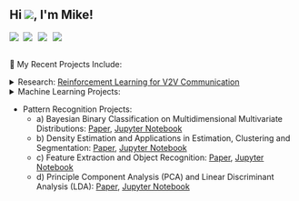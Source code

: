 Hi <img src="https://github.com/TheDudeThatCode/TheDudeThatCode/blob/master/Assets/Hi.gif" width="29px">, I'm Mike! 
------------------
<a href="https://www.linkedin.com/in/michael-ferko-24811997/">
  <img align="left" width="24px" src="https://cdn-icons-png.flaticon.com/512/174/174857.png"  />
</a>
<a href="https://twitter.com/MikeFerko_">
  <img align="left" width="26px" src="https://logodownload.org/wp-content/uploads/2014/09/twitter-logo-6.png" />
</a>
<a href="mailto:mike.w.ferko@gmail.com">
  <img align="left" width="26px" src="https://cdn-icons-png.flaticon.com/512/281/281769.png" />
</a>
<a href="https://www.instagram.com/michael.ferko/">
  <img align="left" width="26px" src="https://upload.wikimedia.org/wikipedia/commons/thumb/a/a5/Instagram_icon.png/1024px-Instagram_icon.png" />
</a>
<br></br>

💼 My Recent Projects Include: 

<!DOCTYPE html>
<html>
<!--This is the V2X Research Seciton -->

<body>
  <div class = "dropdown-submenu">
    <details>
      <summary>
        <head>Research: <a href="https://github.com/MikeFerko/Deep-Reinforcement-Learning-for-V2V-Communication">Reinforcement Learning for V2V Communication</a>
        </head>
      </summary>
         <ul>
           <li>Artifically Intelligent (AI) form of electronic communications between a vehicle and everything (V2X): </li>
            <ul>
              <li><a href="https://youtu.be/9g32v7bK3Co">Markov Decision Processeses (MDP)</a>
              <li><a href="https://ieeexplore.ieee.org/document/8450518">Deep Reinforcement Learning Framework (DRL a.k.a. DQL)</a>
              <li><a href="https://ieeexplore.ieee.org/document/8052521">Orthogonal Frequency Division Multiplexing (OFDM)</a>
              <li><a href="https://arxiv.org/abs/1710.02298">State-of-the-Art DQN C51 Rainbow</a>
              <li><a href="https://ojs.aaai.org/index.php/AAAI/article/view/11791">Google Deep Mind's progress in Quantile Regression</a>
            </ul>
      </ul>
         <p align="center">
          <a href="https://github.com/MikeFerko/Deep-Reinforcement-Learning-for-V2V-Communication/blob/main/Distributed%20Deep%20Reinforcement%20Learning%20for%20V2V%20Communication.pdf">
             <img src="https://github.com/MikeFerko/MikeFerko/blob/main/images/structureOfVehiclularComunicationsNetwork.png"
             width="75%" height="75%">
          </a>
          <br> Structure of Vehiclular Communicaitons Network
         </p>
     </details>
  </div>
  
<!-- This is the Machine Learning Seciton -->
<div class = "dropdown">
  <details>
    <summary>Machine Learning Projects:</summary>
<!-- 1. MLP Section -->
       <div>
       <details>
         <summary>1. Regression with Multiple Linear Perceptron (MLP) Modeling of the Saddle and Ackley Functions</summary>
         <li>Google Coolab Notebook: <a href="https://drive.google.com/file/d/17p5fgVgv836Nup1Jq5vYwrFuBrS3THVM/view?usp=sharing">Jupyter Notebook</a></li>
         <li>Github Repository: <a href="https://github.com/MikeFerko/Multiple-Linear-Perceptron-Modeling-of-the-Saddle-and-Ackley-Functions">Respository</a></li>
         <li>Paper: <a href="https://github.com/MikeFerko/Multiple-Linear-Perceptron-Modeling-of-the-Saddle-and-Ackley-Functions/blob/main/Regression%20with%20Multiple%20Linear%20Perceptron%20(MLP)%20Modeling%20of%20the%20Saddle%20and%20Ackley%20Functions.pdf">Regression with Multiple Linear Perceptron (MLP) Modeling of the Saddle and Ackley Functions</a></li>
         <li>MLP Machine Learning Algorithm:</li>
          <ol type="1">
            <li>Generate a data set with the simple Saddle Point or the Ackley Function</li>
              <ul>
                <li>Saddle Point:</li>
                <img src="https://latex.codecogs.com/gif.latex?z%28x%2Cy%29%20%3D%20x%5E%7B2%7D%20&plus;%20y%5E%7B2%7D"></img>
                <li>Ackley:</li>
                <img src="https://latex.codecogs.com/gif.latex?z%28x%2Cy%29%20%3D%20-20e%5E%7B%5Cfrac%7B1%7D%7B5%7D%20%5Csqrt%7B%5Cfrac%7B1%7D%7B2%7D%20%28x%5E%7B2%7D%20&plus;%20y%5E%7B2%7D%29%7D%7D%20-%20e%5E%7B%5Cfrac%7B1%7D%7B2%7D%28cos%7B%28%5Cpi%20x%7D%29%20&plus;cos%7B%28%5Cpi%20y%7D%29%29%7D"></img>
              </ul>
            <li>Add uniform random noise and visualize the 3D meshgrid</li>
            <li>Reshape the generated data to be a tensor input vector (shape will be: sample rows by feature columns)</li>
            <li>Regression MLP Model Parameters:</li>
            <ul>
              <li><a href="https://en.wikipedia.org/wiki/Stochastic_gradient_descent">Stochastic Gradient Descent optimizer</a></li>
              <ul>
                <li>Neural Network Architecture:</li>
                <ul>
                  <li>Input Layer = 10 neurons with a sigmoid activation function</li>
                  <li>Output Layer = 1 neuron</li>
                </ul>
                <li>Learing Rate = 0.1</li>
                <li>Exponential Decay Factor = 0</li>
                <li>Momentum = 0.1</li>
                <li>Train Duration: 50 Epochs</li>
                <li>Batch Size = 10</li>
               </ul>
              <li><a href="https://en.wikipedia.org/wiki/Mean_squared_error">Mean Square Error Loss Function</a></li>
            </ul>
            <li>Create a predicted Saddle point and Ackley Function from the Regression MLP trained Neural Network</li>
            <li>Plot the Results</li>
          </ol>
          <p align="center">
            <a href="https://drive.google.com/file/d/17p5fgVgv836Nup1Jq5vYwrFuBrS3THVM/view?usp=sharing">
            <img src="https://github.com/MikeFerko/MikeFerko/blob/main/images/MLPModel.png" width="50%" height="50%">
            </a>
            <br>Multiple Linear Perceptron (MLP) Model</br>
          </p>
          <p align="center">
            <a href="https://drive.google.com/file/d/17p5fgVgv836Nup1Jq5vYwrFuBrS3THVM/view?usp=sharing">
            <img src="https://github.com/MikeFerko/MikeFerko/blob/main/images/SaddlePointPredictions.png" width="75%" height="75%">
            </a>
            <br> Results of Saddle Function Predictions </br>
            <ol>
              <br>Results are shown in the above image Left-to-Right, Top-to-Bottom</br>
              <li>Real vs. Predicted Saddle</li>
              <li>z-x cross section @ y = 2</li>
              <li>z-x cross section @ y = 0</li>
              <li>Model Loss Vs. Epochs</li>
              <li>Topological Heat Map</li>
            </ol>
          </p>
          <p align="center">
            <a href="https://drive.google.com/file/d/17p5fgVgv836Nup1Jq5vYwrFuBrS3THVM/view?usp=sharing">
            <img src="https://github.com/MikeFerko/MikeFerko/blob/main/images/AckleyPredictions.png" width="75%" height="75%">
            </a>
            <br> Results of Ackley Function Predictions </br>
            <ol>
              <br>Results are shown in the above image Left-to-Right, Top-to-Bottom</br>
              <li>Real vs. Predicted Ackley</li>
              <li>z-x cross section @ y = 2</li>
              <li>z-x cross section @ y = 0</li>
              <li>Model Loss Vs. Epochs</li>
              <li>Topological Heat Map</li>
            </ol>
          </p>
    </details>
    </div>

<!-- 2. Parametric Regression in Taipei Taiwan Section -->
   <div>
   <details>
     <summary>2. Real Estate Evaluation of housing prices in Taipei Taiwan</summary>
     <p>
       <ul>
         <li>Google Coolab Notebook: <a href="https://drive.google.com/file/d/17p5fgVgv836Nup1Jq5vYwrFuBrS3THVM/view?usp=sharing">Jupyter Notebook</a></li>
         <li>Github Repository: <a href="https://github.com/MikeFerko/Multiple-Linear-Perceptron-Modeling-of-the-Saddle-and-Ackley-Functions">Respository</a></li>
         <li>Paper: <a href="https://github.com/MikeFerko/Taipei-Taiwan-Regression-Modeling-of-Housing-Prices/blob/main/Real%20Estate%20Evaluation%20of%20housing%20prices%20in%20Taipei%20Taiwan.pdf">Real Estate Evaluation of housing prices in Taipei Taiwan</a></li>
         <li>We are using the same sequential MLP model used for the Saddle Point and Ackley Function preditctions.</li>
       </ul>
     </p>
     <p align="center">
       <a href="https://drive.google.com/file/d/17p5fgVgv836Nup1Jq5vYwrFuBrS3THVM/view?usp=sharing">
       <img src="https://github.com/MikeFerko/MikeFerko/blob/main/images/MLPModel.png" width="50%" height="50%">
       </a>
       <br>Multiple Linear Perceptron (MLP) Model</br>
     </p>
     <p>We will be <a href="https://drive.google.com/file/d/1vAsnXHDkRoNFSS2KrWP39lFF4fS3J43O/view?usp=sharing">examining real estate valuation</a> which will help us understand where people tend to live in a city. The higher the price, the greater the demand to live in the property. Predicting real estate valuation can help urban design and urban policies, as it could help identify what factors have the most impact on property prices. Our aim is to predict real estate value, based on several features.
     </p>
     <br></br>
     <p>
      <ul>
        <li>Regression MLP Machine Learning on Taipei Taiwan Algorithm:</li>
        <ol type="1">
          <li>Load the Real estate valuation data set</li>
          <li>Independent feature vector containing:</li>
          <ol type="1" start="2">
            <li>X2 house age</li>
            <li>X3 distance to the nearest MRT station</li>
            <li>X4 number of convenience stores</li>
            <li>X5 latitude</li>
            <li>X6 longitude</li>
          </ol>
          <li>Train/Test split the data at a ratio of 80:20, respectively</li>
          <li>Min/Max Scale the dataset with a range of 0 to 1</li>
          <li>Normalise the scaled features</li>
          <li>Regression MLP Model Parameters:</li>
          <ul>
            <li>Neural Network Architecture:</li>
            <ul>
              <li>Input Layer = 10 neurons with a sigmoid activation function</li>
              <li>Output Layer = 1 neuron</li>
            </ul>
            <li><a href="https://en.wikipedia.org/wiki/Stochastic_gradient_descent">Stochastic Gradient Descent optimizer</a></li>
            <ul>
              <li>Learing Rate = 0.1</li>
              <li>Exponential Decay Factor = 0</li>
              <li>Momentum = 0.1</li>
             </ul>
            <li><a href="https://en.wikipedia.org/wiki/Mean_squared_error">Mean Square Error Loss Function</a></li>
            <li>Train Duration: 50 Epochs</li>
            <li>Batch Size = 10</li>
          </ul>
          <li>Create a predicted House Price Prediction of the unit area from the Regression MLP trained Neural Network</li>
          <li>Plot the Results</li>
        </ol>
      </ul>
     </p>
     
   <p align="center">
    <a href="https://drive.google.com/file/d/1i49EBOacHkSxA84ghQZCQ3JSvItULceT/view?usp=sharing">
    <img src="https://github.com/MikeFerko/MikeFerko/blob/main/images/MLPRegressionLoss.png" width="50%" height="50%">
    </a>
    <br>Regression MLP Model Loss</br>
   </p>
   
   <p align="center">
    <a href="https://drive.google.com/file/d/1i49EBOacHkSxA84ghQZCQ3JSvItULceT/view?usp=sharing">
    <img src="https://github.com/MikeFerko/MikeFerko/blob/main/images/RegressionPrediction.png" width="75%" height="75%">
    </a>
    <br>Regression MLP Predictions in New Taiwan Dollars (NT$)</br>
   </p>
     
  </details>
  </div>

<!--  3. Classification of MNIST 70,000 Handwritten Digits 0-9 Image Data Set -->
 
<div>
<details>
 <summary>3. Classification of MNIST 70,000 Handwritten Digits 0-9 Image Data Set</summary>     
<p>
  <ul>
    <li>Google Coolab Notebook: <a href="https://drive.google.com/file/d/1D7tv0AckARCQMVxbaBTvdb7UxYvrIIPe/view?usp=sharing">Jupyter Notebook</a></li>
    <li>Github Repository: <a href="https://github.com/MikeFerko/Classification-of-MNIST-70k-Handwritten-Digits-0-9-Image-Data-Set">Respository</a></li>
    <li>Paper: <a href="https://github.com/MikeFerko/Classification-of-MNIST-70k-Handwritten-Digits-0-9-Image-Data-Set/blob/main/Classification%20of%20MNIST%2070%2C000%20Handwritten%20Digits%200-9%20Image%20Data%20Set.pdf">Classification of MNIST 70,000 Handwritten Digits 0-9 Image Data Set</a></li>
    <li>Categorical Cross Entropy Algorithm:</li>
    <ol type="1">
      <li>Load the Modified National Institute of Standards and Technology (MNIST) Handwritten digits 0-9 data set</li>
      <li>Train/Test split the data at a ratio of 6:1, respectively</li>
      <li>Reshape the images from 28x28 pixels to 784x1 pixels</li>
      <li>Normalise the image pixels by dividing by the gray scale image intensity level set L:</li>
      <p align="center">
       <a href="https://drive.google.com/file/d/17p5fgVgv836Nup1Jq5vYwrFuBrS3THVM/view?usp=sharing">
       <img src="https://latex.codecogs.com/gif.latex?L%3D%5B0%2C2%5E%7Bk%7D-1%5D%3B%20k%3D8%20%5Crightarrow%20L%3D%5B0%2C255%5D%3B" width="35%" height="35%"></img>
       </a>
      </p>
      <li>Create 10 Categories for the 10 digits 0-9 to be classified</li>
      <br></br>
      <p align="center">
        <a href="https://drive.google.com/file/d/1D7tv0AckARCQMVxbaBTvdb7UxYvrIIPe/view?usp=sharing"><img src="https://github.com/MikeFerko/MikeFerko/blob/main/images/encodingHandWrittenDigits.png" width="50%" height="50%"></img>
        </a>
        <br>Creating classes 10 classes for the 10 digits 0-9 of handwritten digits</br>
      </p>
      <br></br>
      <li>Categorical Cross Entropy (CE) Model Parameters:</li>
          <ul>
            <li><a href="https://en.wikipedia.org/wiki/Cross_entropy">categorical cross entropy (CE) Loss Function: </a></li>
            <p align="center">
            <a href="https://drive.google.com/file/d/1D7tv0AckARCQMVxbaBTvdb7UxYvrIIPe/view?usp=sharing">
            <img src="https://latex.codecogs.com/gif.latex?CE%20%3D%20-%5Csum_%7Bi%7D%5E%7BC%7Dt_%7Bi%7Dln%28s_%7Bi%7D%29" width="25%" height="25%"></img>
            </a>
            <br>Where: The formula can be seen as above, where  ti  refers to the  i -th element of the target vector and  si  refers to the  i -th element of the models output vector, and C the number of classes.</br>
            </p>
            <p align="center">
            <a href="https://drive.google.com/file/d/1D7tv0AckARCQMVxbaBTvdb7UxYvrIIPe/view?usp=sharing">
            <img src="https://github.com/MikeFerko/MikeFerko/blob/main/images/logLossCrossEntropy.png" width="75%" height="75%"></img>
            </a>
            <br>Visualization of Log Loss (Cross Entropy)</br>
            </p>
            <p align="center">
            <a href="https://drive.google.com/file/d/1D7tv0AckARCQMVxbaBTvdb7UxYvrIIPe/view?usp=sharing">
            <img src="https://github.com/MikeFerko/Classification-of-MNIST-70k-Handwritten-Digits-0-9-Image-Data-Set/blob/main/LAB-2-Fig2.png" width="50%" height="50%"></img>
            </a>
            <br>Cross Entropy between probability distributions for each Class</br>
            </p>
            <li><a href="https://www.tensorflow.org/api_docs/python/tf/keras/metrics/Accuracy">Model Accuracy: </a></li>
            <p align="center">
            <a href="https://drive.google.com/file/d/1D7tv0AckARCQMVxbaBTvdb7UxYvrIIPe/view?usp=sharing">
            <img src="https://latex.codecogs.com/gif.latex?Acc%3D%5Cfrac%7B1%7D%7BM%7D%5Csum_%7Bk%7D%5E%7BM%7Dargmax%28t_%7Bk%7D%29%20%3D%3D%20argmax%28s_%7Bk%7D%29" width="35%" height="35%"></img>
            </a>
            <br>Where: M is the number of samples in the dataset, tk is the target vector for the k-th sample, and sk is the models output vector for the k-th sample.</br>
            </p>
            <li>Neural Network Architecture:</li>
            <ul>
              <li>Input Layer = 16 hyperbolic tangent activation (tanh) neurons with an input shape of 784x1</li>
              <li>Hidden Layer = 16 hyperbolic tangent activation (tanh) neurons with an input shape of 16x1</li>
              <li>Output Layer = 10 softmax neurons</li>
              <p align="center">
              <a href="https://drive.google.com/file/d/1D7tv0AckARCQMVxbaBTvdb7UxYvrIIPe/view?usp=sharing">
              <img src="https://github.com/MikeFerko/Classification-of-MNIST-70k-Handwritten-Digits-0-9-Image-Data-Set/blob/main/LAB-2-Fig1.png" width="75%" height="75%"></img>
              </a>
              <br>Classification Neural Network Architecture</br>
              </p>
            </ul>
            <li><a href="https://en.wikipedia.org/wiki/Stochastic_gradient_descent">Stochastic Gradient Descent optimizer</a></li>
            <ul>
              <li>Learing Rate = 0.4</li>
              <li>Exponential Decay Factor = 0</li>
              <li>Momentum = 0.5</li>
            </ul>
            <li>Train Duration: 10 Epochs</li>
            <li>Batch Size = 128</li>
            <li>training samples = 60,000</li>
            <li>testing samples = 10,000</li>  
          </ul>
  </ul>
</p>
<br>7. Show Results: </br>
<p align="center">

<a href="https://drive.google.com/file/d/1D7tv0AckARCQMVxbaBTvdb7UxYvrIIPe/view?usp=sharing">
<img src="https://github.com/MikeFerko/MikeFerko/blob/main/images/MNIST_handwritten_Digits_Results.png" width="50%" height="50%"></img>
</a>
<br>Visualization of Model Loss and Accuracy (0.1532 and 95.49% Respectively)</br>
</p>

<p align="center">
<a href="https://drive.google.com/file/d/1D7tv0AckARCQMVxbaBTvdb7UxYvrIIPe/view?usp=sharing">
<img src="https://github.com/MikeFerko/MikeFerko/blob/main/images/VisualizationOfFirstLayerWeightsW1.png" width="50%" height="50%"></img>
</a>
<br>Visualization of First Layer Weights W1 from Neural Network Architecture</br>
</p>

<p align="center">
<a href="https://drive.google.com/file/d/1D7tv0AckARCQMVxbaBTvdb7UxYvrIIPe/view?usp=sharing">
<img src="https://github.com/MikeFerko/MikeFerko/blob/main/images/VisualizationOfSecondLayerWeightsW2.png" width="50%" height="50%"></img>
</a>
<br>Visualization of Second Layer Weights W2 from Neural Network Architecture</br>
</p>

<p align="center">
<a href="https://drive.google.com/file/d/1D7tv0AckARCQMVxbaBTvdb7UxYvrIIPe/view?usp=sharing">
<img src="https://github.com/MikeFerko/MikeFerko/blob/main/images/VisualizationOfThirdLayerWeightsW3.png" width="50%" height="50%"></img>
</a>
<br>Visualization of Third Layer Weights W3 from Neural Network Architecture</br>
</p>
</details>
</div>
 
 
 <!-- 4. Classification of MNIST Fashion Data set -->
 
<div>
<details>
 <summary>4. Classification of Fashion MNIST Image Data Set</summary>     
<p>
  <ul>
    <li>Google Coolab Notebook: <a href="https://drive.google.com/file/d/197UP-kVRMQzCfOPd9AiP7Z4qxwMn9O54/view?usp=sharing">Jupyter Notebook</a></li>
    <li>Github Repository: <a href="https://github.com/MikeFerko/Classification-of-Fashion-MNIST">Respository</a></li>
    <li>Paper: <a href="https://github.com/MikeFerko/Classification-of-Fashion-MNIST/blob/main/Lab%202%20MNIST-Fashion%20Assignment_Michael%20Ferko.pdf">Classification of Fashion MNIST Image Data Set</a></li>
    <li>Categorical Cross Entropy Algorithm:</li>
    <ol type="1">
      <li>Load the Modified National Institute of Standards and Technology (MNIST) Fashion data set</li>
      <li>Train/Test split the data at a ratio of 6:1, respectively</li>
      <li>Reshape the images from 28x28 pixels to 784x1 pixels</li>
      <li>Normalise the image pixels by dividing by the gray scale image intensity level set L:</li>
      <p align="center">
       <a href="https://drive.google.com/file/d/197UP-kVRMQzCfOPd9AiP7Z4qxwMn9O54/view?usp=sharing">
       <img src="https://latex.codecogs.com/gif.latex?L%3D%5B0%2C2%5E%7Bk%7D-1%5D%3B%20k%3D8%20%5Crightarrow%20L%3D%5B0%2C255%5D%3B" width="35%" height="35%"></img>
       </a>
      </p>
      <li>Create 10 Categories for class_names = ['T-shirt/top', 'Trouser', 'Pullover', 'Dress', 'Coat',
               'Sandal', 'Shirt', 'Sneaker', 'Bag', 'Ankle boot']</li>
      <br></br>
      <p align="center">
        <a href="https://drive.google.com/file/d/197UP-kVRMQzCfOPd9AiP7Z4qxwMn9O54/view?usp=sharing"><img src="https://github.com/MikeFerko/Classification-of-Fashion-MNIST/blob/main/Fashion-MNIST-Dataset-GrayScale.png" width="50%" height="50%"></img>
        </a>
        <br>Creating 10 classes for the 10 types of clothing in the Image Data Set</br>
      </p>
      <br></br>
      <li>Categorical Cross Entropy (CE) Model Parameters:</li>
          <ul>
            <li><a href="https://en.wikipedia.org/wiki/Cross_entropy">categorical cross entropy (CE) Loss Function: </a></li>
            <p align="center">
            <a href="https://drive.google.com/file/d/197UP-kVRMQzCfOPd9AiP7Z4qxwMn9O54/view?usp=sharing">
            <img src="https://latex.codecogs.com/gif.latex?CE%20%3D%20-%5Csum_%7Bi%7D%5E%7BC%7Dt_%7Bi%7Dln%28s_%7Bi%7D%29" width="25%" height="25%"></img>
            </a>
            <br>Where: The formula can be seen as above, where  ti  refers to the  i -th element of the target vector and  si  refers to the  i -th element of the models output vector, and C the number of classes.</br>
            </p>
            <p align="center">
            <a href="https://drive.google.com/file/d/197UP-kVRMQzCfOPd9AiP7Z4qxwMn9O54/view?usp=sharing">
            <img src="https://github.com/MikeFerko/MikeFerko/blob/main/images/logLossCrossEntropy.png" width="75%" height="75%"></img>
            </a>
            <br>Visualization of Log Loss (Cross Entropy)</br>
            </p>
            <p align="center">
            <a href="https://drive.google.com/file/d/197UP-kVRMQzCfOPd9AiP7Z4qxwMn9O54/view?usp=sharing">
            <img src="https://github.com/MikeFerko/Classification-of-MNIST-70k-Handwritten-Digits-0-9-Image-Data-Set/blob/main/LAB-2-Fig2.png" width="50%" height="50%"></img>
            </a>
            <br>Cross Entropy between probability distributions for each Class</br>
            </p>
            <li><a href="https://www.tensorflow.org/api_docs/python/tf/keras/metrics/Accuracy">Model Accuracy: </a></li>
            <p align="center">
            <a href="https://drive.google.com/file/d/197UP-kVRMQzCfOPd9AiP7Z4qxwMn9O54/view?usp=sharing">
            <img src="https://latex.codecogs.com/gif.latex?Acc%3D%5Cfrac%7B1%7D%7BM%7D%5Csum_%7Bk%7D%5E%7BM%7Dargmax%28t_%7Bk%7D%29%20%3D%3D%20argmax%28s_%7Bk%7D%29" width="35%" height="35%"></img>
            </a>
            <br>Where: M is the number of samples in the dataset, tk is the target vector for the k-th sample, and sk is the models output vector for the k-th sample.</br>
            </p>
            <li>Neural Network Architecture:</li>
            <ul>
              <li>Input Layer = 64 ReLu activation neurons with an input shape of 784x1</li>
              <li>Hidden Layer = 64 ReLu activation neurons with an input shape of 64x1</li>
              <li>Output Layer = 10 softmax neurons</li>
              <p align="center">
              <a href="https://drive.google.com/file/d/197UP-kVRMQzCfOPd9AiP7Z4qxwMn9O54/view?usp=sharing">
              <img src="https://github.com/MikeFerko/Classification-of-Fashion-MNIST/blob/main/Fashion-MNIST-Neural-Network-Architecture.png" width="75%" height="75%"></img>
              </a>
              <br>Classification Neural Network Architecture</br>
              </p>
            </ul>
            <li><a href="https://en.wikipedia.org/wiki/Stochastic_gradient_descent">Stochastic Gradient Descent optimizer</a></li>
            <ul>
              <li>Learing Rate = 0.1</li>
              <li>Exponential Decay Factor = 0</li>
              <li>Momentum = 0</li>
            </ul>
            <li>Train Duration: 10 Epochs</li>
            <li>Batch Size = 128</li>
            <li>training samples = 60,000</li>
            <li>testing samples = 10,000</li>  
          </ul>
  </ul>
</p>
<br>7. Show Results: </br>
<p align="center">

<a href="https://drive.google.com/file/d/197UP-kVRMQzCfOPd9AiP7Z4qxwMn9O54/view?usp=sharing">
<img src="https://github.com/MikeFerko/Classification-of-Fashion-MNIST/blob/main/Fashipn-MNIST-Training.png" width="50%" height="50%"></img>
</a>
<br>Visualization of Model Loss and Accuracy (0.3090 and 88.66% Respectively)</br>
</p>

<p align="center">
<a href="https://drive.google.com/file/d/197UP-kVRMQzCfOPd9AiP7Z4qxwMn9O54/view?usp=sharing">
<img src="https://github.com/MikeFerko/Classification-of-Fashion-MNIST/blob/main/Fashion-MNIST-FirstLayerWeightVisualization.png" width="50%" height="50%"></img>
</a>
<br>Visualization of First Layer Weights W1 from Neural Network Architecture</br>
</p>

<p align="center">
<a href="https://drive.google.com/file/d/197UP-kVRMQzCfOPd9AiP7Z4qxwMn9O54/view?usp=sharing">
<img src="https://github.com/MikeFerko/Classification-of-Fashion-MNIST/blob/main/Fashion-MNIST-SecondLayerWeightVisualization.png" width="50%" height="50%"></img>
</a>
<br>Visualization of Second Layer Weights W2 from Neural Network Architecture</br>
</p>

<p align="center">
<a href="https://drive.google.com/file/d/197UP-kVRMQzCfOPd9AiP7Z4qxwMn9O54/view?usp=sharing">
<img src="https://github.com/MikeFerko/Classification-of-Fashion-MNIST/blob/main/Fashion-MNIST-ThirdLayerWeightVisualization.png" width="50%" height="50%"></img>
</a>
<br>Visualization of Third Layer Weights W3 from Neural Network Architecture</br>
</p>
     
</details>
</div>
    
   </details>
</div>

<!--             
    - b) [Classification of MNIST 70,000 Handwritten Digits 0-9 Image Data Set](https://github.com/MikeFerko/Classification-of-Fashion-MNIST)
      - Algorithm: Supervised Categorical Cross Entropy
        - 1) Train/Test split the 70,000 images into 60,000 and 10,000 images respectively.
        - 2) vectorize the images by reshaping the images from 28 x 28 pixels to 784 x 1 pixels


      <p align="left">
  
        <img src="https://github.com/MikeFerko/MikeFerko/blob/main/images/encodingHandWrittenDigits.png" 
             title="Encoding Handwritten Digits Images as Binary "
             width="25%"
             height="25%" img/>
  
        <img src="https://github.com/MikeFerko/MikeFerko/blob/main/images/firstLayerWeightVisualization.png" 
                   width="40%"
                   height="40%" img/>
      </p>
      
    - c) Classification of Fashion MNIST Image Data Set: [Jupyter Notebook](https://github.com/MichaelFerko/Classification-of-Fashion-MNIST/blob/main/Lab%202%20Assignment%20Notebook.ipynb) 
      
   
    - d) Autoencoders for compression and denoising of MNIST Handwritten Digits Image Data Set: [Jupyter Notebook](https://github.com/MichaelFerko/Auto-encoders-Compression-Denoising-MNIST-Digits-0-9/blob/main/LAB3-Autoencoders_for_Compression_and_Denoising_final.ipynb) 
    - e) Classification of CIFAR-10/100 with Convolutional Neural Networks: [Jupyter Notebook](https://github.com/MichaelFerko/Classification-of-CIFAR-10-and-100-with-Convolutional-Neural-Networks/blob/main/Copy%20of%20LAB%204-Classification%20with%20CNN.ipynb) -->


<!-- This is the Pattern Recognition Seciton -->
  - Pattern Recognition Projects:
    - a) Bayesian Binary Classification on Multidimensional Multivariate Distributions: [Paper](https://github.com/MikeFerko/Bayesian_Classification_on_parametric_distributions-main/blob/main/Bayesian_Classification_on_parametric_distributions.pdf), [Jupyter Notebook](https://drive.google.com/file/d/1PrarAQY7YOEo5WYrurrUJ6qez1bfK7Go/view?usp=sharing)
    - b) Density Estimation and Applications in Estimation, Clustering and Segmentation: [Paper](https://github.com/MikeFerko/Density_Estimation_and_Basics_of_Segmentation/blob/main/Density%20Estimation%20and%20Basics%20of%20Segmentation%20by%20EM%20Method.pdf), [Jupyter Notebook](https://drive.google.com/file/d/10jKmI9C6KkQMauWRrTybLOt6lAKuWJzh/view?usp=sharing)
    - c) Feature Extraction and Object Recognition: [Paper](https://github.com/MikeFerko/Feature_Extraction_and_Object_Recognition/blob/main/Feature%20Extraction%20and%20Object%20Recognition.pdf), [Jupyter Notebook](https://drive.google.com/file/d/1u2sCnsTK3nsf0bK9xaXRHGNrXJo7Sq6R/view?usp=sharing)
    - d) Principle Component Analysis (PCA) and Linear Discriminant Analysis (LDA): [Paper](https://github.com/MikeFerko/PCA_and_LDA/blob/main/Principal%20Component%20and%20Linear%20Discriminant%20Analyses.pdf), [Jupyter Notebook](https://drive.google.com/file/d/1zBjnGCHLn8ziEZCQEgotm3c_JaAfJ_aG/view?usp=sharing)

</html>
